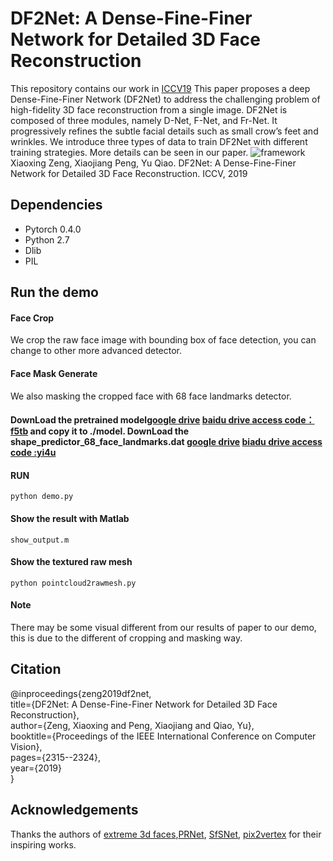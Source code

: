 # DF2Net: A Dense-Fine-Finer Network for Detailed 3D Face Reconstruction

This repository contains our work in [ICCV19](https://www.google.com.hk/url?sa=t&rct=j&q=&esrc=s&source=web&cd=1&cad=rja&uact=8&ved=2ahUKEwjfw5Gp8fPlAhXMc94KHSbBBOUQFjAAegQICBAC&url=http%3A%2F%2Fopenaccess.thecvf.com%2Fcontent_ICCV_2019%2Fpapers%2FZeng_DF2Net_A_Dense-Fine-Finer_Network_for_Detailed_3D_Face_Reconstruction_ICCV_2019_paper.pdf&usg=AOvVaw3YNf8l3E3XBnzB9GTTZ62h "悬停显示")
This paper proposes a deep Dense-Fine-Finer Network (DF2Net) to address the challenging problem of
high-fidelity 3D face reconstruction from a single image.
DF2Net is composed of three modules, namely D-Net,
F-Net, and Fr-Net. It progressively refines the subtle facial
details such as small crow’s feet and wrinkles. We introduce
three types of data to train DF2Net with different training
strategies. More details can be seen in our paper.
![framework](https://github.com/xiaoxingzeng/DF2Net/tree/master/img/framework.png)  
Xiaoxing Zeng, Xiaojiang Peng, Yu Qiao. DF2Net: A Dense-Fine-Finer Network for Detailed 3D Face Reconstruction. ICCV, 2019    
  
  Dependencies
  ------------
   * Pytorch 0.4.0
   * Python 2.7
   * Dlib
   * PIL

  Run the demo
  ------------
  
  #### Face Crop  
  We crop the raw face image with bounding box of face detection, you can change to other more advanced detector.  
  #### Face Mask Generate  
  We also masking the cropped face with 68 face landmarks detector.  
  #### DownLoad the pretrained model[google drive](https://drive.google.com/open?id=13rNnb__OrD7Zv8Mx3bdwjWr_ELmhUzeI "悬停显示") [baidu drive access code：f5tb](https://pan.baidu.com/s/1-CuHbM6nyWNVV_PanRRfLQ "悬停显示") 	 and copy it to ./model. DownLoad the shape_predictor_68_face_landmarks.dat [google drive](https://drive.google.com/open?id=1SeIs0lG1XAg1JN6bGjiXUgMONsTuTpxy "悬停显示") [biadu drive access code :yi4u ](https://pan.baidu.com/s/1UaozUXwF1_-t7tOqDwEnbQ "悬停显示")
  #### RUN  
   `python demo.py`  
  #### Show the result with Matlab  
   `show_output.m`  
  #### Show the textured raw mesh  
  `python pointcloud2rawmesh.py`
  #### Note  
  There may be some visual different from our results of paper to our demo, this is due to the different of cropping and masking way.
  
  Citation
  --------  
  @inproceedings{zeng2019df2net,  
  title={DF2Net: A Dense-Fine-Finer Network for Detailed 3D Face Reconstruction},  
  author={Zeng, Xiaoxing and Peng, Xiaojiang and Qiao, Yu},  
  booktitle={Proceedings of the IEEE International Conference on Computer Vision},  
  pages={2315--2324},  
  year={2019}  
}  

  Acknowledgements
  ----------------  
  Thanks the authors of [extreme 3d faces](https://github.com/anhttran/extreme_3d_faces "悬停显示"),[PRNet](https://github.com/YadiraF/PRNet "悬停显示"), [SfSNet](https://github.com/senguptaumd/SfSNet "悬停显示"), [pix2vertex](https://github.com/matansel/pix2vertex "悬停显示") for their inspiring works.
